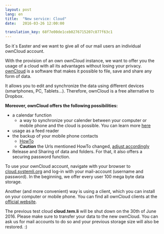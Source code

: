 ```yaml
---
layout: post 
lang: en 
title:  "New service: Cloud" 
date:   2016-03-26 12:00:00

translation_key: 68f7e00de1ceb0276715207c877f63c1
---
```


So it´s Easter and we want to give all of our mail users an individual ownCloud account. 

With the provision of an own ownCloud instance, we want to offer you the usage of a cloud with all its advantages without losing your privacy.
[ownCloud](https://owncloud.org) is a software that makes it possible to file, save and share any form of data. 

It allows you to edit and synchronize the data using different devices (smartphones, PC, Tablets...). Therefore, ownCloud is a free alternative to Dropbox.

**Moreover, ownCloud offers the following possibilities:**
    
* a calendar function
    - a way to synchronize your calender between your computer or mobile phone and the cloud is possible. You can learn more [here](https://doc.owncloud.org/server/9.0/user_manual/pim/calendar.html#synchronizing-calendars-using-caldav)
* usage as a feed reader
* the backup of your mobile phone contacts
    - [HowTo](https://portknox.net/en/tutorials/sync-owncloud-contacts-with-your-android-phone)
    - **Caution** the Urls mentioned HowTo changed, [adjust accordingly](https://doc.owncloud.org/server/9.0/user_manual/pim/calendar.html#synchronizing-calendars-using-caldav) 
* Release and Sharing of data and folders. For that, it also offers a securing password function.


To use your ownCloud account, navigate with your browser to [cloud.systemli.org](https://cloud.systemli.org) and log-in with your mail-account (username and password). In the beginning, we offer every user 100 mega byte data storage. 

Another (and more convenient) way is using a client, which you can install on your computer or mobile phone. You can find all ownCloud clients at the [official website](https://owncloud.org/install/#install-clients).

The previous test cloud **cloud.tem.li** will be shut down on the 30th of June 2016. Please make sure to transfer your data to the new ownCloud. You can ask us for mail accounts to do so and your previous storage size will also be restored. :)


